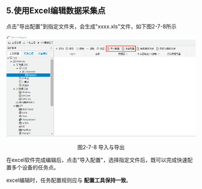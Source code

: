 ## 5.使用Excel编辑数据采集点

点击"导出配置"到指定文件夹，会生成"xxxx.xls"文件，如下图2-7-8所示

![1557128472581](../../assets/导入与导出.png)

<center>图2-7-8 导入与导出</center>

在excel软件完成编辑后，点击"导入配置"，选择指定文件后，既可以完成快速配置多个设备的任务点。

excel编辑时，任务配置规则应与 **配置工具保持一致**。

